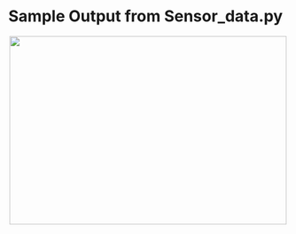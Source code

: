# Sample Output from Sensor_data.py

<p align="center">
  <img width="500" height="340" src="https://github.com/fikrimusa/CDLE-Mini-Project/raw/master/Picture/Output.png">
</p>

